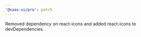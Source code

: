 ```yaml
---
'@saas-ui/pro': patch
---
```


Removed dependency on react-icons and added react-icons to devDependencies.
